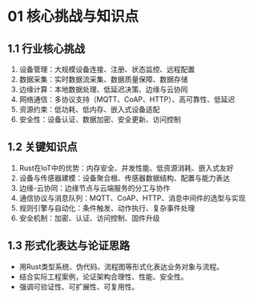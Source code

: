 # 01 核心挑战与知识点

## 1.1 行业核心挑战

1. 设备管理：大规模设备连接、注册、状态监控、远程配置
2. 数据采集：实时数据流采集、数据质量保障、数据存储
3. 边缘计算：本地数据处理、低延迟决策、边缘与云协同
4. 网络通信：多协议支持（MQTT、CoAP、HTTP）、高可靠性、低延迟
5. 资源约束：低功耗、低内存、嵌入式设备适配
6. 安全性：设备认证、数据加密、安全更新、访问控制

## 1.2 关键知识点

1. Rust在IoT中的优势：内存安全、并发性能、低资源消耗、嵌入式友好
2. 设备与传感器建模：设备聚合根、传感器数据结构、配置与能力表达
3. 边缘-云协同：边缘节点与云端服务的分工与协作
4. 通信协议与消息队列：MQTT、CoAP、HTTP、消息中间件的选型与实现
5. 规则引擎与自动化：条件触发、动作执行、复杂事件处理
6. 安全机制：加密、认证、访问控制、固件升级

## 1.3 形式化表达与论证思路

- 用Rust类型系统、伪代码、流程图等形式化表达业务对象与流程。
- 结合实际工程案例，论证架构合理性、性能、安全性。
- 强调可验证性、可扩展性、可复用性。
